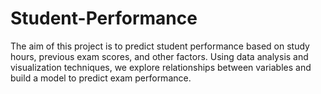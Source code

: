 # Student-Performance
The aim of this project is to predict student performance based on study hours, previous exam scores, and other factors. Using data analysis and visualization techniques, we explore relationships between variables and build a model to predict exam performance.

